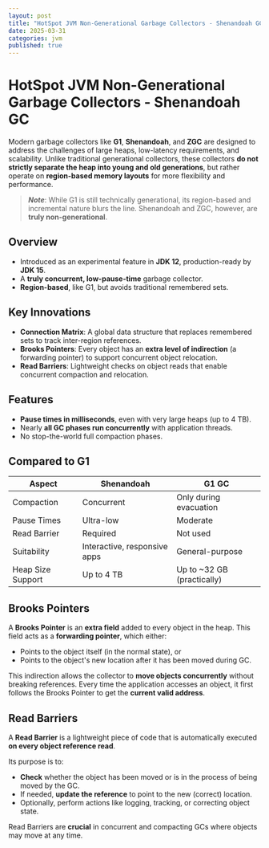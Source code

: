 ```yaml
---
layout: post
title: "HotSpot JVM Non-Generational Garbage Collectors - Shenandoah GC"
date: 2025-03-31
categories: jvm
published: true
---
```


# HotSpot JVM Non-Generational Garbage Collectors - Shenandoah GC

Modern garbage collectors like **G1**, **Shenandoah**, and **ZGC** are designed to address the challenges of large heaps, low-latency requirements, and scalability. Unlike traditional generational collectors, these collectors **do not strictly separate the heap into young and old generations**, but rather operate on **region-based memory layouts** for more flexibility and performance.

> ***Note***: While G1 is still technically generational, its region-based and incremental nature blurs the line. Shenandoah and ZGC, however, are **truly non-generational**.

## Overview
- Introduced as an experimental feature in **JDK 12**, production-ready by **JDK 15**.
- A **truly concurrent, low-pause-time** garbage collector.
- **Region-based**, like G1, but avoids traditional remembered sets.

## Key Innovations
- **Connection Matrix**: A global data structure that replaces remembered sets to track inter-region references.
- **Brooks Pointers**: Every object has an **extra level of indirection** (a forwarding pointer) to support concurrent object relocation.
- **Read Barriers**: Lightweight checks on object reads that enable concurrent compaction and relocation.

## Features
- **Pause times in milliseconds**, even with very large heaps (up to 4 TB).
- Nearly **all GC phases run concurrently** with application threads.
- No stop-the-world full compaction phases.

## Compared to G1

| Aspect               | Shenandoah                  | G1 GC                          |
|----------------------|-----------------------------|--------------------------------|
| Compaction           | Concurrent                  | Only during evacuation       |
| Pause Times          | Ultra-low                   | Moderate                       |
| Read Barrier         | Required                    | Not used                     |
| Suitability          | Interactive, responsive apps| General-purpose                |
| Heap Size Support    | Up to 4 TB                  | Up to ~32 GB (practically)     |

## Brooks Pointers 
A **Brooks Pointer** is an **extra field** added to every object in the heap. This field acts as a **forwarding pointer**, which either:

- Points to the object itself (in the normal state), or  
- Points to the object's new location after it has been moved during GC.

This indirection allows the collector to **move objects concurrently** without breaking references. Every time the application accesses an object, it first follows the Brooks Pointer to get the **current valid address**.

## Read Barriers

A **Read Barrier** is a lightweight piece of code that is automatically executed **on every object reference read**.

Its purpose is to:

- **Check** whether the object has been moved or is in the process of being moved by the GC.
- If needed, **update the reference** to point to the new (correct) location.
- Optionally, perform actions like logging, tracking, or correcting object state.

Read Barriers are **crucial** in concurrent and compacting GCs where objects may move at any time.
